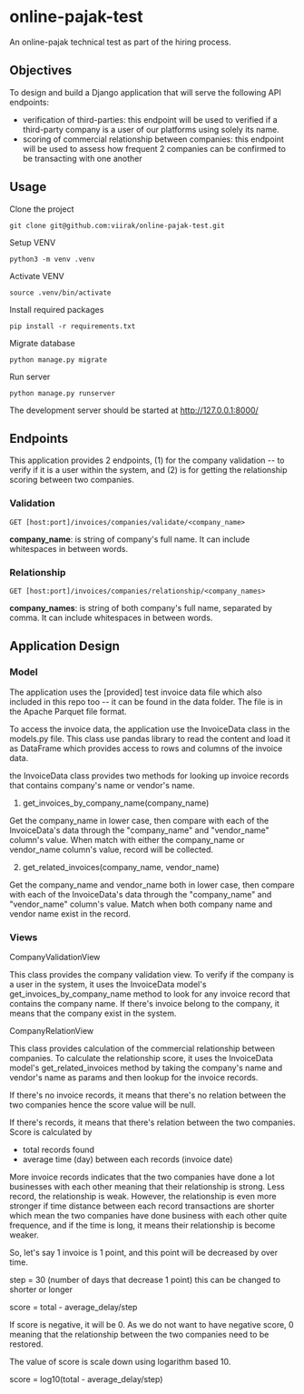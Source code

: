 # online-pajak-test
An online-pajak technical test as part of the hiring process.

## Objectives
To design and build a Django application that will serve the following API endpoints:
- verification of third-parties: this endpoint will be used to verified if a third-party company is a user of our platforms using solely its name. 
- scoring of commercial relationship between companies: this endpoint will be used to assess how frequent 2 companies can be confirmed to be transacting with one another

## Usage

Clone the project

    git clone git@github.com:viirak/online-pajak-test.git

Setup VENV

    python3 -m venv .venv

Activate VENV

    source .venv/bin/activate

Install required packages

    pip install -r requirements.txt

Migrate database

    python manage.py migrate

Run server

    python manage.py runserver

The development server should be started at http://127.0.0.1:8000/

## Endpoints

This application provides 2 endpoints, (1) for the company validation -- to verify if it is a user within the system, and (2) is for getting the relationship scoring between two companies.

### Validation

    GET [host:port]/invoices/companies/validate/<company_name>

**company_name**: is string of company's full name. It can include whitespaces in between words.


### Relationship

    GET [host:port]/invoices/companies/relationship/<company_names>

**company_names**: is string of both company's full name, separated by comma. It can include whitespaces in between words.

## Application Design

### Model

The application uses the [provided] test invoice data file which also included in this repo too -- it can be found in the data folder. The file is in the Apache Parquet file format.

To access the invoice data, the application use the InvoiceData class in the models.py file. This class use pandas library to read the content and load it as DataFrame which provides access to rows and columns of the invoice data.

the InvoiceData class provides two methods for looking up invoice records that contains company's name or vendor's name.

1. get_invoices_by_company_name(company_name)

Get the company_name in lower case, then compare with each of the InvoiceData's data through the "company_name" and "vendor_name" column's value. When match with either the company_name or vendor_name column's value, record will be collected.

2. get_related_invoices(company_name, vendor_name)

Get the company_name and vendor_name both in lower case, then compare with each of the InvoiceData's data through the "company_name" and "vendor_name" column's value. Match when both company name and vendor name exist in the record.

### Views

CompanyValidationView

This class provides the company validation view. To verify if the company is a user in the system, it uses the InvoiceData model's get_invoices_by_company_name method to look for any invoice record that contains the company name. If there's invoice belong to the company, it means that the company exist in the system.

CompanyRelationView

This class provides calculation of the commercial relationship between companies. To calculate the relationship score, it uses the InvoiceData model's get_related_invoices method by taking the company's name and vendor's name as params and then lookup for the invoice records. 

If there's no invoice records, it means that there's no relation between the two companies hence the score value will be null.

If there's records, it means that there's relation between the two companies. Score is calculated by
- total records found
- average time (day) between each records (invoice date)

More invoice records indicates that the two companies have done a lot businesses with each other meaning that their relationship is strong. Less record, the relationship is weak. However, the relationship is even more stronger if time distance between each record transactions are shorter which mean the two companies have done business with each other quite frequence, and if the time is long, it means their relationship is become weaker.

So, let's say 1 invoice is 1 point, and this point will be decreased by over time.

step = 30 (number of days that decrease 1 point) this can be changed to shorter or longer

score = total - average_delay/step

If score is negative, it will be 0. As we do not want to have negative score, 0 meaning that the relationship between the two companies need to be restored.

The value of score is scale down using logarithm based 10.

score = log10(total - average_delay/step)